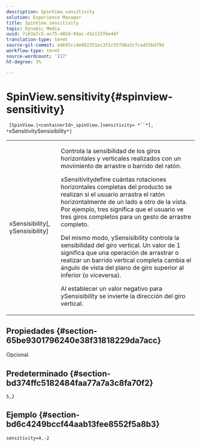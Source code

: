 ```yaml
---
description: SpinView.sensitivity
solution: Experience Manager
title: SpinView.sensitivity
topic: Dynamic Media
uuid: 7c63a7c5-ac75-485d-94ac-d1e133fbe44f
translation-type: tm+mt
source-git-commit: e4695cc4e882351ec3f2c55fd8a3cfca455bd79d
workflow-type: tm+mt
source-wordcount: '117'
ht-degree: 3%

---
```



# SpinView.sensitivity{#spinview-sensitivity}

` [SpinView.|<containerId>_spinView.]sensitivity= *``*[, *`xSensitivitySensisibility`*]`

<table id="table_18D47E7C6A2D4D68B94225CB621D5F7C"> 
 <tbody> 
  <tr> 
   <td colname="col1"> <p> <span class="codeph"><span class="varname"> xSensisibility</span>[,  <span class="varname"> ySensisibility</span>]</span> </p> </td> 
   <td colname="col2"> <p> Controla la sensibilidad de los giros horizontales y verticales realizados con un movimiento de arrastre o barrido del ratón. </p> <p> <span class="codeph"> </span> xSensitivitydefine cuántas rotaciones horizontales completas del producto se realizan si el usuario arrastra el ratón horizontalmente de un lado a otro de la vista. Por ejemplo, tres significa que el usuario ve tres giros completos para un gesto de arrastre completo. </p> <p>Del mismo modo, <span class="codeph"> ySensisibility</span> controla la sensibilidad del giro vertical. Un valor de 1 significa que una operación de arrastrar o realizar un barrido vertical completa cambia el ángulo de vista del plano de giro superior al inferior (o viceversa). </p> <p>Al establecer un valor negativo para <span class="codeph"> ySensisibility</span> se invierte la dirección del giro vertical. </p> </td> 
  </tr> 
 </tbody> 
</table>

## Propiedades {#section-65be9301796240e38f31818229da7acc}

Opcional.

## Predeterminado {#section-bd374ffc5182484faa77a7a3c8fa70f2}

`5,2`

## Ejemplo {#section-bd6c4249bccf44aab13fee8552f5a8b3}

`sensitivity=4,-2`

